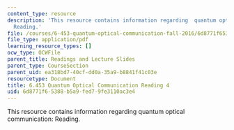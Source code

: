 ```yaml
---
content_type: resource
description: 'This resource contains information regarding  quantum optical communication:
  Reading.'
file: /courses/6-453-quantum-optical-communication-fall-2016/6d8771f65388b5a9fed79fe3110ac3e4_MIT6_453F16_Lect4_Notes.pdf
file_type: application/pdf
learning_resource_types: []
ocw_type: OCWFile
parent_title: Readings and Lecture Slides
parent_type: CourseSection
parent_uid: ea318bd7-40cf-dd0a-35a9-b8841f41c03e
resourcetype: Document
title: 6.453 Quantum Optical Communication Reading 4
uid: 6d8771f6-5388-b5a9-fed7-9fe3110ac3e4
---
```

This resource contains information regarding  quantum optical communication: Reading.